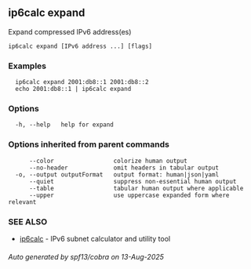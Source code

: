 ## ip6calc expand

Expand compressed IPv6 address(es)

```
ip6calc expand [IPv6 address ...] [flags]
```

### Examples

```
  ip6calc expand 2001:db8::1 2001:db8::2
  echo 2001:db8::1 | ip6calc expand
```

### Options

```
  -h, --help   help for expand
```

### Options inherited from parent commands

```
      --color                 colorize human output
      --no-header             omit headers in tabular output
  -o, --output outputFormat   output format: human|json|yaml
      --quiet                 suppress non-essential human output
      --table                 tabular human output where applicable
      --upper                 use uppercase expanded form where relevant
```

### SEE ALSO

* [ip6calc](ip6calc.md)	 - IPv6 subnet calculator and utility tool

###### Auto generated by spf13/cobra on 13-Aug-2025

